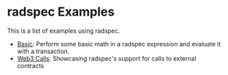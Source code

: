 # radspec Examples

This is a list of examples using radspec.

- [Basic](basic): Perform some basic math in a radspec expression and evaluate it with a transaction.
- [Web3 Calls](web3-calls): Showcasing radspec's support for calls to external contracts
